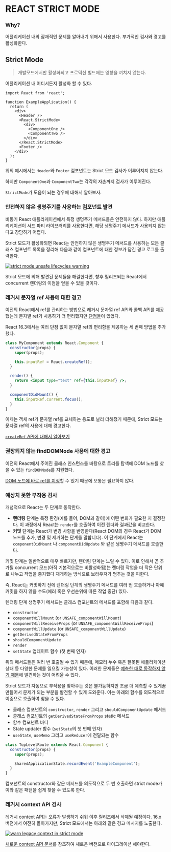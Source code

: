 # REACT STRICT MODE

### Why?

어플리케이션 내의 잠재적인 문제를 알아내기 위해서 사용한다. 부가적인 검사와 경고를 활성화한다.



## Strict Mode

> 개발모드에서만 활성화되고 프로덕션 빌드에는 영향을 끼치지 않는다.

어플리케이션 내 어디서든지 활성화 할 수 있다.

```react
import React from 'react';

function ExampleApplication() {
  return (
    <div>
      <Header />
      <React.StrictMode>
       	<div>
          <ComponentOne />
          <ComponentTwo />
        </div>
      </React.StrictMode>
      <Footer />
    </div>
  );
}
```

위의 예시에서는 `Header`와 `Footer` 컴포넌트는 Strict 모드 검사가 이루어지지 않는다.

하지만 `ComponentOne`과 `ComponentTwo`는 각각의 자손까지 검사가 이루어진다.

`StrictMode`가 도움이 되는 경우에 대해서 알아보자.

### 안전하지 않은 생명주기를 사용하는 컴포넌트 발견

비동기 React 애플리케이션에서 특정 생명주기 메서드들은 안전하지 않다. 하지만 애플리케이션이 서드 파티 라이브러리를 사용한다면, 해당 생명주기 메서드가 사용되지 않는다고 장담하기 어렵다.

Strict 모드가 활성화되면 React는 안전하지 않은 생명주기 메서드를 사용하는 모든 클래스 컴포넌트 목록을 정리해 다음과 같이 컴포넌트에 대한 정보가 담긴 경고 로그를 출력한다.

[![strict mode unsafe lifecycles warning](https://ko.reactjs.org/static/e4fdbff774b356881123e69ad88eda88/1e088/strict-mode-unsafe-lifecycles-warning.png)](https://ko.reactjs.org/static/e4fdbff774b356881123e69ad88eda88/1628f/strict-mode-unsafe-lifecycles-warning.png)

Strict 모드에 의해 발견된 문제들을 해결한다면, 향후 릴리즈되는 React에서 concurrent 렌더링의 이점을 얻을 수 있을 것이다.

### 레거시 문자열 ref 사용에 대한 경고

이전의 React에서 ref를 관리하는 방법으로 레거시 문자열 ref API와 콜백 API를 제공했는데 문자열 ref가 사용하기 더 편리했지만 [단점들](https://github.com/facebook/react/issues/1373)이 있었다.

React 16.3에서는 여러 단점 없이 문자열 ref의 편리함을 제공하는 세 번째 방법을 추가했다.

```jsx
class MyComponent extends React.Component {
  constructor(props) {
    super(props);

    this.inputRef = React.createRef();
  }

  render() {
    return <input type="text" ref={this.inputRef} />;
  }

  componentDidMount() {
    this.inputRef.current.focus();
  }
}
```

이제는 객체 ref가 문자열 ref를 교체하는 용도로 널리 더해졌기 때문에, Strict 모드는 문자열 ref의 사용에 대해 경고한다.

[`createRef` API에 대해서 알아보기](https://ko.reactjs.org/docs/refs-and-the-dom.html)

### 권장되지 않는 findDOMNode 사용에 대한 경고

이전의 React에서 주어진 클래스 인스턴스를 바탕으로 트리를 탐색해 DOM 노드를 찾을 수 있는 `findDOMNode`를 지원했다. 

[DOM 노드에 바로 ref를 지정](https://ko.reactjs.org/docs/refs-and-the-dom.html#creating-refs)할 수 있기 때문에 보통은 필요하지 않다.

### 예상치 못한 부작용 검사

개념적으로 React는 두 단계로 동작한다.

- **렌더링** 단계는 특정 환경(예를 들어, DOM과 같이)에 어떤 변화가 필요한 지 결정한다. 이 과정에서 React는 `render`를 호출하여 이전 렌더와 결과값을 비교한다.
- **커밋** 단계는 React가 변경 사항을 반영한다(React DOM의 경우 React가 DOM 노드를 추가, 변경 및 제거하는 단계를 말합니다). 이 단계에서 React는 `componentDidMount` 나 `componentDidUpdate` 와 같은 생명주기 메서드를 호출한다.

커밋 단계는 일반적으로 매우 빠르지만, 렌더링 단계는 느릴 수 있다. 이로 인해서 곧 추가될 concurrent 모드(아직 기본적으로는 비활성화됨)는 렌더링 작업을 더 작은 단위로 나누고 작업을 중지했다 재개하는 방식으로 브라우저가 멈추는 것을 피한다. 

즉, React는 커밋하기 전에 렌더링 단계의 생명주기 메서드를 여러 번 호출하거나 아예 커밋을 하지 않을 수도(에러 혹은 우선순위에 따른 작업 중단) 있다.

렌더링 단계 생명주기 메서드는 클래스 컴포넌트의 메서드를 포함해 다음과 같다.

- `constructor`
- `componentWillMount` (or `UNSAFE_componentWillMount`)
- `componentWillReceiveProps` (or `UNSAFE_componentWillReceiveProps`)
- `componentWillUpdate` (or `UNSAFE_componentWillUpdate`)
- `getDerivedStateFromProps`
- `shouldComponentUpdate`
- `render`
- `setState` 업데이트 함수 (첫 번째 인자)

위의 메서드들은 여러 번 호출될 수 있기 때문에, 메모리 누수 혹은 잘못된 애플리케이션 상태 등 다양한 문제를 일으킬 가능성이 있다. 이러한 문제들은 [예측한 대로 동작하지 않기 때문](https://ko.wikipedia.org/wiki/결정론적_알고리즘)에 발견하는 것이 어려울 수 있다.

Strict 모드가 자동으로 부작용을 찾아주는 것은 불가능하지만 조금 더 예측할 수 있게끔 만들어서 문제가 되는 부분을 발견할 수 있게 도와준다. 이는 아래의 함수를 의도적으로 이중으로 호출하여 찾을 수 있다.

- 클래스 컴포넌트의 `constructor`, `render` 그리고 `shouldComponentUpdate` 메서드
- 클래스 컴포넌트의 `getDerivedStateFromProps` static 메서드
- 함수 컴포넌트 바디
- State updater 함수 (`setState`의 첫 번째 인자)
- `useState`, `useMemo` 그리고 `useReducer`에 전달되는 함수

```jsx
class TopLevelRoute extends React.Component {
  constructor(props) {
    super(props);

    SharedApplicationState.recordEvent('ExampleComponent');
  }
}
```

컴포넌트의 constructor와 같은 메서드를 의도적으로 두 번 호출하면 strict mode가 이와 같은 패턴을 쉽게 찾을 수 있도록 한다.

### 레거시 context API 검사

레거시 context API는 오류가 발생하기 쉬워 이후 릴리즈에서 삭제될 예정이다. 16.x 버전에서 여전히 돌아가지만, Strict 모드에서는 아래와 같은 경고 메시지를 노출한다.

[![warn legacy context in strict mode](https://ko.reactjs.org/static/fca5c5e1fb2ef2e2d59afb100b432c12/1e088/warn-legacy-context-in-strict-mode.png)](https://ko.reactjs.org/static/fca5c5e1fb2ef2e2d59afb100b432c12/51800/warn-legacy-context-in-strict-mode.png)

[새로운 context API 문서](https://ko.reactjs.org/docs/context.html)를 참조하여 새로운 버전으로 마이그레이션 해야한다.
